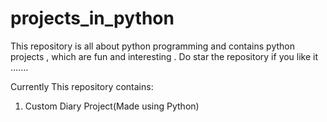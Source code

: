 # projects_in_python
This repository is all about python programming and contains python projects , which are fun and interesting . Do star the repository if you like it .......

Currently This repository contains:

  1) Custom Diary Project(Made using Python)
